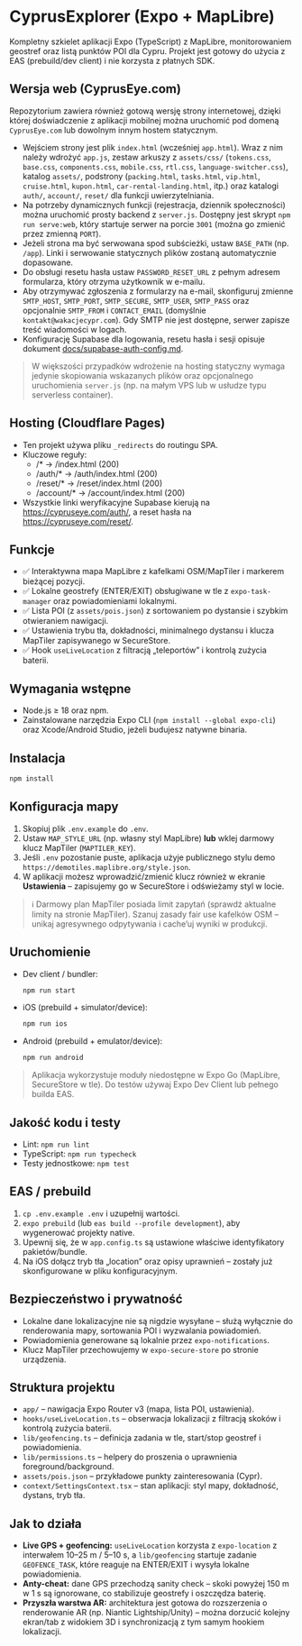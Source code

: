 # CyprusExplorer (Expo + MapLibre)

Kompletny szkielet aplikacji Expo (TypeScript) z MapLibre, monitorowaniem geostref oraz listą punktów POI dla Cypru. Projekt jest gotowy do użycia z EAS (prebuild/dev client) i nie korzysta z płatnych SDK.

## Wersja web (CyprusEye.com)

Repozytorium zawiera również gotową wersję strony internetowej, dzięki której doświadczenie z aplikacji mobilnej można uruchomić pod domeną `CyprusEye.com` lub dowolnym innym hostem statycznym.

- Wejściem strony jest plik `index.html` (wcześniej `app.html`). Wraz z nim należy wdrożyć `app.js`, zestaw arkuszy z `assets/css/` (`tokens.css`, `base.css`, `components.css`, `mobile.css`, `rtl.css`, `language-switcher.css`), katalog `assets/`, podstrony (`packing.html`, `tasks.html`, `vip.html`, `cruise.html`, `kupon.html`, `car-rental-landing.html`, itp.) oraz katalogi `auth/`, `account/`, `reset/` dla funkcji uwierzytelniania.
- Na potrzeby dynamicznych funkcji (rejestracja, dziennik społeczności) można uruchomić prosty backend z `server.js`. Dostępny jest skrypt `npm run serve:web`, który startuje serwer na porcie `3001` (można go zmienić przez zmienną `PORT`).
- Jeżeli strona ma być serwowana spod subścieżki, ustaw `BASE_PATH` (np. `/app`). Linki i serwowanie statycznych plików zostaną automatycznie dopasowane.
- Do obsługi resetu hasła ustaw `PASSWORD_RESET_URL` z pełnym adresem formularza, który otrzyma użytkownik w e-mailu.
- Aby otrzymywać zgłoszenia z formularzy na e-mail, skonfiguruj zmienne `SMTP_HOST`, `SMTP_PORT`, `SMTP_SECURE`, `SMTP_USER`, `SMTP_PASS` oraz opcjonalnie `SMTP_FROM` i `CONTACT_EMAIL` (domyślnie `kontakt@wakacjecypr.com`). Gdy SMTP nie jest dostępne, serwer zapisze treść wiadomości w logach.
- Konfigurację Supabase dla logowania, resetu hasła i sesji opisuje dokument [docs/supabase-auth-config.md](docs/supabase-auth-config.md).

> W większości przypadków wdrożenie na hosting statyczny wymaga jedynie skopiowania wskazanych plików oraz opcjonalnego uruchomienia `server.js` (np. na małym VPS lub w usłudze typu serverless container).

## Hosting (Cloudflare Pages)
- Ten projekt używa pliku `_redirects` do routingu SPA.
- Kluczowe reguły:
  - /* → /index.html (200)
  - /auth/* → /auth/index.html (200)
  - /reset/* → /reset/index.html (200)
  - /account/* → /account/index.html (200)
- Wszystkie linki weryfikacyjne Supabase kierują na https://cypruseye.com/auth/, a reset hasła na https://cypruseye.com/reset/.

## Funkcje
- ✅ Interaktywna mapa MapLibre z kafelkami OSM/MapTiler i markerem bieżącej pozycji.
- ✅ Lokalne geostrefy (ENTER/EXIT) obsługiwane w tle z `expo-task-manager` oraz powiadomieniami lokalnymi.
- ✅ Lista POI (z `assets/pois.json`) z sortowaniem po dystansie i szybkim otwieraniem nawigacji.
- ✅ Ustawienia trybu tła, dokładności, minimalnego dystansu i klucza MapTiler zapisywanego w SecureStore.
- ✅ Hook `useLiveLocation` z filtracją „teleportów” i kontrolą zużycia baterii.

## Wymagania wstępne
- Node.js ≥ 18 oraz npm.
- Zainstalowane narzędzia Expo CLI (`npm install --global expo-cli`) oraz Xcode/Android Studio, jeżeli budujesz natywne binaria.

## Instalacja
```bash
npm install
```

## Konfiguracja mapy
1. Skopiuj plik `.env.example` do `.env`.
2. Ustaw `MAP_STYLE_URL` (np. własny styl MapLibre) **lub** wklej darmowy klucz MapTiler (`MAPTILER_KEY`).
3. Jeśli `.env` pozostanie puste, aplikacja użyje publicznego stylu demo `https://demotiles.maplibre.org/style.json`.
4. W aplikacji możesz wprowadzić/zmienić klucz również w ekranie **Ustawienia** – zapisujemy go w SecureStore i odświeżamy styl w locie.

> ℹ️ Darmowy plan MapTiler posiada limit zapytań (sprawdź aktualne limity na stronie MapTiler). Szanuj zasady fair use kafelków OSM – unikaj agresywnego odpytywania i cache’uj wyniki w produkcji.

## Uruchomienie
- Dev client / bundler:
  ```bash
  npm run start
  ```
- iOS (prebuild + simulator/device):
  ```bash
  npm run ios
  ```
- Android (prebuild + emulator/device):
  ```bash
  npm run android
  ```

> Aplikacja wykorzystuje moduły niedostępne w Expo Go (MapLibre, SecureStore w tle). Do testów używaj Expo Dev Client lub pełnego builda EAS.

## Jakość kodu i testy
- Lint: `npm run lint`
- TypeScript: `npm run typecheck`
- Testy jednostkowe: `npm test`

## EAS / prebuild
1. `cp .env.example .env` i uzupełnij wartości.
2. `expo prebuild` (lub `eas build --profile development`), aby wygenerować projekty native.
3. Upewnij się, że w `app.config.ts` są ustawione właściwe identyfikatory pakietów/bundle.
4. Na iOS dołącz tryb tła „location” oraz opisy uprawnień – zostały już skonfigurowane w pliku konfiguracyjnym.

## Bezpieczeństwo i prywatność
- Lokalne dane lokalizacyjne nie są nigdzie wysyłane – służą wyłącznie do renderowania mapy, sortowania POI i wyzwalania powiadomień.
- Powiadomienia generowane są lokalnie przez `expo-notifications`.
- Klucz MapTiler przechowujemy w `expo-secure-store` po stronie urządzenia.

## Struktura projektu
- `app/` – nawigacja Expo Router v3 (mapa, lista POI, ustawienia).
- `hooks/useLiveLocation.ts` – obserwacja lokalizacji z filtracją skoków i kontrolą zużycia baterii.
- `lib/geofencing.ts` – definicja zadania w tle, start/stop geostref i powiadomienia.
- `lib/permissions.ts` – helpery do proszenia o uprawnienia foreground/background.
- `assets/pois.json` – przykładowe punkty zainteresowania (Cypr).
- `context/SettingsContext.tsx` – stan aplikacji: styl mapy, dokładność, dystans, tryb tła.

## Jak to działa
- **Live GPS + geofencing:** `useLiveLocation` korzysta z `expo-location` z interwałem 10–25 m / 5–10 s, a `lib/geofencing` startuje zadanie `GEOFENCE_TASK`, które reaguje na ENTER/EXIT i wysyła lokalne powiadomienia.
- **Anty-cheat:** dane GPS przechodzą sanity check – skoki powyżej 150 m w 1 s są ignorowane, co stabilizuje geostrefy i oszczędza baterię.
- **Przyszła warstwa AR:** architektura jest gotowa do rozszerzenia o renderowanie AR (np. Niantic Lightship/Unity) – można dorzucić kolejny ekran/tab z widokiem 3D i synchronizacją z tym samym hookiem lokalizacji.

